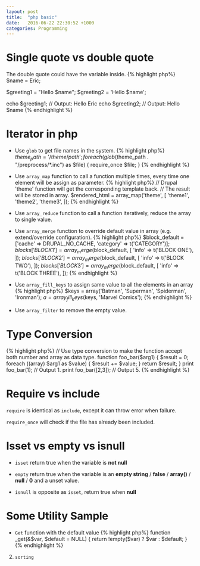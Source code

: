 ```yaml
---
layout: post
title:  "php basic"
date:   2016-06-22 22:30:52 +1000
categories: Programming
---
```


Single quote vs double quote
============================
The double quote could have the variable inside.
{% highlight php%}
$name = Eric;

$greeting1 = "Hello $name";
$greeting2 = 'Hello $name';

echo $greeting1; // Output: Hello Eric
echo $greeting2; // Output: Hello $name
{% endhighlight %}

Iterator in php
===============
- Use `glob` to get file names in the system.
{% highlight php%}
$theme_path = '/theme/path';
foreach (glob($theme_path . "/preprocess/*.inc") as $file) {
  require_once $file;
}
{% endhighlight %}

- Use `array_map` function to call a function multiple times, every time one element will be assign as parameter.
{% highlight php%}
// Drupal 'theme' function will get the corresponding template back.
// The result will be stored in array.
$rendered_html = array_map('theme', [
    'theme1',
    'theme2',
    'theme3',
]);
{% endhighlight %}

- Use `array_reduce` function to call a function iteratively, reduce the array to single value.

- Use `array_merge` function to override default value in array (e.g. extend/override configuration).
{% highlight php%}
  $block_default = ['cache' => DRUPAL_NO_CACHE, 'category' => t('CATEGORY')];
  $blocks['BLOCK1'] = array_merge($block_default, [
    'info' => t('BLOCK ONE'),
  ]);
  $blocks['BLOCK2'] = array_merge($block_default, [
    'info' => t('BLOCK TWO'),
  ]);
  $blocks['BLOCK3'] = array_merge($block_default, [
    'info' => t('BLOCK THREE'),
  ]);
{% endhighlight %}

- Use `array_fill_keys` to assign same value to all the elements in an array
{% highlight php%}
$keys = array('Batman', 'Superman', 'Spiderman', 'Ironman');
$a = array_fill_keys($keys, 'Marvel Comics');
{% endhighlight %}

- Use `array_filter` to remove the empty value.

Type Conversion
===============
{% highlight php%}
// Use type conversion to make the function accept both number and array as data type.
function foo_bar($arg1) {
  $result = 0;
  foreach ((array) $arg1 as $value) {
      $result += $value;
  }
  return $result;
}
print foo_bar(1);     // Output 1.
print foo_bar([2,3]); // Output 5.
{% endhighlight %}

Require vs include
==================
`require` is identical as `include`, except it can throw error when failure.

`require_once` will check if the file has already been included.

Isset vs empty vs isnull
========================

- `isset` return true when the variable is **not null**

- `empty` return true when the variable is an **empty string** / **false** / **array()** / **null** / **0** and a unset value.

- `isnull` is opposite as `isset`, return true when **null**

Some Utility Sample
===================
- `Get` function with the default value
{% highlight php%}
function _get(&$var, $default = NULL) {
  return !empty($var) ? $var : $default;
}
{% endhighlight %}

2. `sorting`